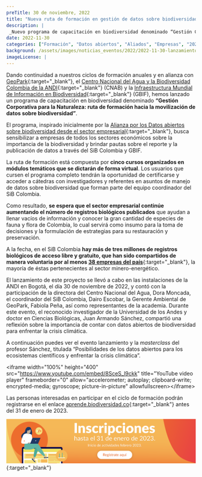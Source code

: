 ```yaml
---
preTitle: 30 de noviembre, 2022
title: "Nueva ruta de formación en gestión de datos sobre biodiversidad para empresas"
description: |
 _Nuevo programa de capacitación en biodiversidad denominado “Gestión Corporativa para la Naturaleza: ruta de formación hacia la movilización de datos sobre biodiversidad”._
date: 2022-11-30
categories: ["Formación", "Datos abiertos", "Aliados", "Empresas", "2022"]
background: /assets/images/noticias_eventos/2022/2022-11-30-lanzamiento-ruta-formacion.jpg
imageLicense: |
---
```


Dando continuidad a nuestros ciclos de formación anuales y en alianza con [GeoPark](https://www.geo-park.com/es/){:target="_blank"}, el [Centro Nacional del Agua y la Biodiversidad Colombia de la ANDI](https://www.andi.com.co/Home/Pagina/21-centro-nacional-del-agua-y-la-biodiversida){:target="_blank"} (CNAB) y la [Infraestructura Mundial de Información en Biodiversidad](https://www.gbif.org/){:target="_blank"} (GBIF), hemos lanzado un programa de capacitación en biodiversidad denominado **“Gestión Corporativa para la Naturaleza: ruta de formación hacia la movilización de datos sobre biodiversidad”**. 

El programa, inspirado inicialmente por la [Alianza por los Datos abiertos sobre biodiversidad desde el sector empresarial](https://biodiversidad.co/empresas){:target="_blank"}, busca sensibilizar a empresas de todos los sectores económicos sobre la importancia de la biodiversidad y brindar pautas sobre el reporte y la publicación de datos a través del SiB Colombia y GBIF.

La ruta de formación está compuesta por **cinco cursos organizados en módulos temáticos que se dictarán de forma virtual**. Los usuarios que cursen el programa completo tendrán la oportunidad de certificarse y acceder a cátedras con investigadores y referentes en asuntos de manejo de datos sobre biodiversidad que forman parte del equipo coordinador del SiB Colombia.

Como resultado, **se espera que el sector empresarial continúe aumentando el número de registros biológicos publicados** que ayudan a llenar vacíos de información y conocer la gran cantidad de especies de fauna y flora de Colombia, lo cual servirá como insumo para la toma de decisiones y la formulación de estrategias para su restauración y preservación.

A la fecha, en el SiB Colombia **hay más de tres millones de registros biológicos de acceso libre y gratuito, que han sido compartidos de manera voluntaria por al menos [38 empresas del país](https://biodiversidad.co/empresas#cu%C3%A1les-empresas-ya-publican-datos)**{:target="_blank"}, la mayoría de éstas pertenecientes al sector minero-energético.

El lanzamiento de este proyecto se llevó a cabo en las instalaciones de la ANDI en Bogotá, el día 30 de noviembre de 2022, y contó con la participación de la directora del Centro Nacional del Agua, Dora Moncada, el coordinador del SiB Colombia, Dairo Escobar, la Gerente Ambiental de GeoPark, Fabiola Peña, así como representantes de la academia. Durante este evento, el reconocido investigador de la Universidad de los Andes y doctor en Ciencias Biológicas, Juan Armando Sánchez, compartió una reflexión sobre la importancia de contar con datos abiertos de biodiversidad para enfrentar la crisis climática.

A continuación puedes ver el evento lanzamiento y la _masterclass_ del profesor Sánchez, titulada “Posibilidades de los datos abiertos para los ecosistemas científicos y enfrentar la crisis climática”.

&lt;iframe width="100%" height="400" src="https://www.youtube.com/embed/8SceS_l9ckk" title="YouTube video player" frameborder="0" allow="accelerometer; autoplay; clipboard-write; encrypted-media; gyroscope; picture-in-picture" allowfullscreen>&lt;/iframe>

Las personas interesadas en participar en el ciclo de formación podrán registrarse en el enlace [aprende.biodiversidad.co](https://aprende.biodiversidad.co/){:target="_blank"} antes del 31 de enero de 2023.

[![](/assets/images/noticias_eventos/2022/2022-11-30-banner-inscripciones-ruta-formacion-empresas.png)]([https://aprende.biodiversidad.co/main/auth/inscription.php](https://aprende.biodiversidad.co/main/auth/inscription.php)){:target="_blank"}

